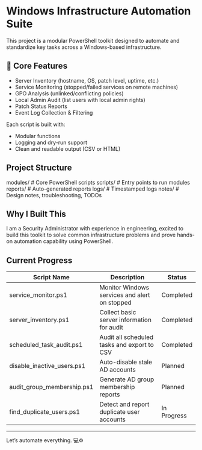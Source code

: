 # Windows Infrastructure Automation Suite

This project is a modular PowerShell toolkit designed to automate and standardize key tasks across a Windows-based infrastructure.

## 🚀 Core Features

- Server Inventory (hostname, OS, patch level, uptime, etc.)
- Service Monitoring (stopped/failed services on remote machines)
- GPO Analysis (unlinked/conflicting policies)
- Local Admin Audit (list users with local admin rights)
- Patch Status Reports
- Event Log Collection & Filtering

Each script is built with:
- Modular functions
- Logging and dry-run support
- Clean and readable output (CSV or HTML)

## Project Structure
modules/ # Core PowerShell scripts
scripts/ # Entry points to run modules
reports/ # Auto-generated reports
logs/ # Timestamped logs
notes/ # Design notes, troubleshooting, TODOs


## Why I Built This

I am a Security Administrator with experience in engineering, excited to build this toolkit to solve common infrastructure problems and prove hands-on automation capability using PowerShell.

## Current Progress

| Script Name                 | Description                                      | Status      |
|----------------------------|--------------------------------------------------|-------------|
| service_monitor.ps1        | Monitor Windows services and alert on stopped   | Completed   |
| server_inventory.ps1       | Collect basic server information for audit      | Completed   |
| scheduled_task_audit.ps1   | Audit all scheduled tasks and export to CSV     | Completed   |
| disable_inactive_users.ps1 | Auto-disable stale AD accounts                  | Planned     |
| audit_group_membership.ps1 | Generate AD group membership reports            | Planned     |
| find_duplicate_users.ps1   | Detect and report duplicate user accounts       | In Progress |
---

Let’s automate everything. 💻⚙️  
